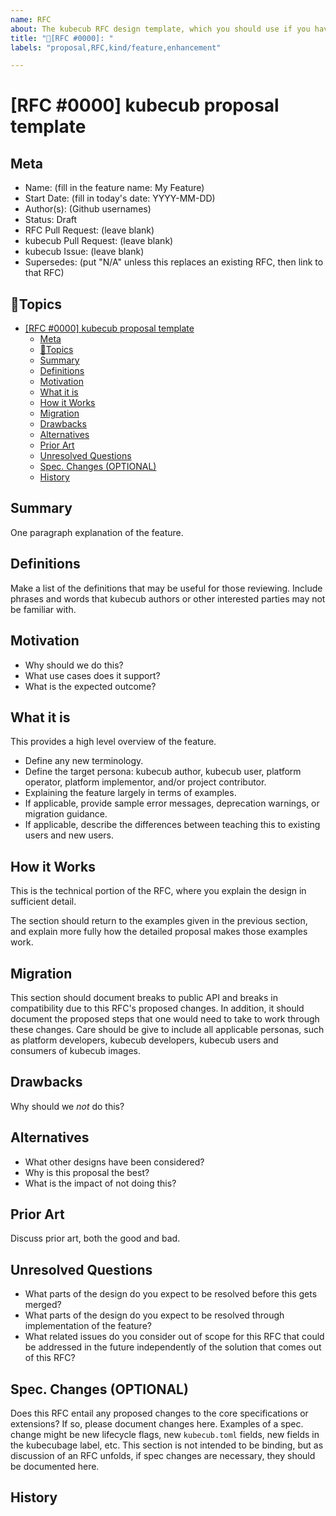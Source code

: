 ```yaml
---
name: RFC
about: The kubecub RFC design template, which you should use if you have a detailed and precise feature design in mind.
title: "🔮[RFC #0000]: "
labels: "proposal,RFC,kind/feature,enhancement"

---
```


# [RFC #0000] kubecub proposal template
<!--
🤖 design template: https://github.com/kubecub/community/blob/main/0000-template.md
⚠️ Please submit a PR to https://github.com/kubecub/community/tree/main/RFC according to the specification after the design is completed
-->
## Meta
[meta]: #meta
- Name: (fill in the feature name: My Feature)
- Start Date: (fill in today's date: YYYY-MM-DD)
- Author(s): (Github usernames)
- Status: Draft <!-- Acceptable values: Draft, Approved, On Hold, Superseded -->
- RFC Pull Request: (leave blank)
- kubecub Pull Request: (leave blank)
- kubecub Issue: (leave blank)
- Supersedes: (put "N/A" unless this replaces an existing RFC, then link to that RFC)


## 📇Topics
- [\[RFC #0000\] kubecub proposal template](#rfc-0000-kubecub-proposal-template)
  - [Meta](#meta)
  - [📇Topics](#topics)
  - [Summary](#summary)
  - [Definitions](#definitions)
  - [Motivation](#motivation)
  - [What it is](#what-it-is)
  - [How it Works](#how-it-works)
  - [Migration](#migration)
  - [Drawbacks](#drawbacks)
  - [Alternatives](#alternatives)
  - [Prior Art](#prior-art)
  - [Unresolved Questions](#unresolved-questions)
  - [Spec. Changes (OPTIONAL)](#spec-changes-optional)
  - [History](#history)


## Summary
[summary]: #summary

One paragraph explanation of the feature.

## Definitions
[definitions]: #definitions

Make a list of the definitions that may be useful for those reviewing. Include phrases and words that kubecub authors or other interested parties may not be familiar with.

## Motivation
[motivation]: #motivation

- Why should we do this?
- What use cases does it support?
- What is the expected outcome?

## What it is
[what-it-is]: #what-it-is

This provides a high level overview of the feature.

- Define any new terminology.
- Define the target persona: kubecub author, kubecub user, platform operator, platform implementor, and/or project contributor.
- Explaining the feature largely in terms of examples.
- If applicable, provide sample error messages, deprecation warnings, or migration guidance.
- If applicable, describe the differences between teaching this to existing users and new users.

## How it Works
[how-it-works]: #how-it-works

This is the technical portion of the RFC, where you explain the design in sufficient detail.

The section should return to the examples given in the previous section, and explain more fully how the detailed proposal makes those examples work.

## Migration
[migration]: #migration

This section should document breaks to public API and breaks in compatibility due to this RFC's proposed changes. In addition, it should document the proposed steps that one would need to take to work through these changes. Care should be give to include all applicable personas, such as platform developers, kubecub developers, kubecub users and consumers of kubecub images.

## Drawbacks
[drawbacks]: #drawbacks

Why should we *not* do this?

## Alternatives
[alternatives]: #alternatives

- What other designs have been considered?
- Why is this proposal the best?
- What is the impact of not doing this?

## Prior Art
[prior-art]: #prior-art

Discuss prior art, both the good and bad.

## Unresolved Questions
[unresolved-questions]: #unresolved-questions

- What parts of the design do you expect to be resolved before this gets merged?
- What parts of the design do you expect to be resolved through implementation of the feature?
- What related issues do you consider out of scope for this RFC that could be addressed in the future independently of the solution that comes out of this RFC?

## Spec. Changes (OPTIONAL)
[spec-changes]: #spec-changes
Does this RFC entail any proposed changes to the core specifications or extensions? If so, please document changes here.
Examples of a spec. change might be new lifecycle flags, new `kubecub.toml` fields, new fields in the kubecubage label, etc.
This section is not intended to be binding, but as discussion of an RFC unfolds, if spec changes are necessary, they should be documented here.

## History
[history]: #history

<!--
## Amended
### Meta
[meta-1]: #meta-1
- Name: (fill in the amendment name: Variable Rename)
- Start Date: (fill in today's date: YYYY-MM-DD)
- Author(s): (Github usernames)
- Amendment Pull Request: (leave blank)

### Summary

A brief description of the changes.

### Motivation

Why was this amendment necessary?
--->